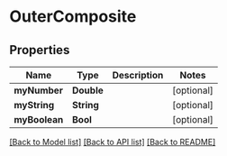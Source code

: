 # OuterComposite

## Properties
Name | Type | Description | Notes
------------ | ------------- | ------------- | -------------
**myNumber** | **Double** |  | [optional] 
**myString** | **String** |  | [optional] 
**myBoolean** | **Bool** |  | [optional] 

[[Back to Model list]](../README.md#documentation-for-models) [[Back to API list]](../README.md#documentation-for-api-endpoints) [[Back to README]](../README.md)



